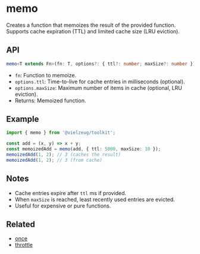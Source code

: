 # memo

Creates a function that memoizes the result of the provided function. Supports cache expiration (TTL) and limited cache size (LRU eviction).

## API

```ts
memo<T extends Fn>(fn: T, options?: { ttl?: number; maxSize?: number }): (...args: Parameters<T>) => ReturnType<T>
```

- `fn`: Function to memoize.
- `options.ttl`: Time-to-live for cache entries in milliseconds (optional).
- `options.maxSize`: Maximum number of items in cache (optional, LRU eviction).
- Returns: Memoized function.

## Example

```ts
import { memo } from '@vielzeug/toolkit';

const add = (x, y) => x + y;
const memoizedAdd = memo(add, { ttl: 5000, maxSize: 10 });
memoizedAdd(1, 2); // 3 (caches the result)
memoizedAdd(1, 2); // 3 (from cache)
```

## Notes

- Cache entries expire after `ttl` ms if provided.
- When `maxSize` is reached, least recently used entries are evicted.
- Useful for expensive or pure functions.

## Related

- [once](./once.md)
- [throttle](./throttle.md)
